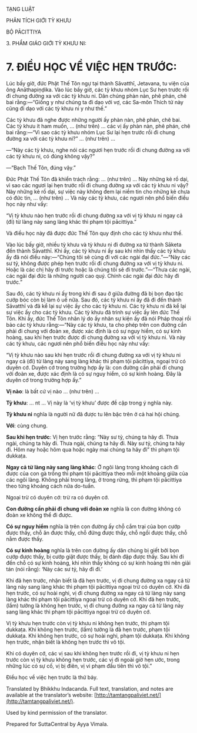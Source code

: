  

TẠNG LUẬT

PHÂN TÍCH GIỚI TỲ KHƯU

BỘ PĀCITTIYA

3\. PHẨM GIÁO GIỚI TỲ KHƯU NI:

# 7\. ĐIỀU HỌC VỀ VIỆC HẸN TRƯỚC:

Lúc bấy giờ, đức Phật Thế Tôn ngự tại thành Sāvatthī, Jetavana, tu viện của ông Anāthapiṇḍika. Vào lúc bấy giờ, các tỳ khưu nhóm Lục Sư hẹn trước rồi đi chung đường xa với các tỳ khưu ni. Dân chúng phàn nàn, phê phán, chê bai rằng:—“Giống y như chúng ta đi dạo với vợ, các Sa-môn Thích tử này cũng đi dạo với các tỳ khưu ni y như thế.”

Các tỳ khưu đã nghe được những người ấy phàn nàn, phê phán, chê bai. Các tỳ khưu ít ham muốn, … (như trên) … các vị ấy phàn nàn, phê phán, chê bai rằng:—“Vì sao các tỳ khưu nhóm Lục Sư lại hẹn trước rồi đi chung đường xa với các tỳ khưu ni?” … (như trên) …

—“Này các tỳ khưu, nghe nói các ngươi hẹn trước rồi đi chung đường xa với các tỳ khưu ni, có đúng không vậy?”

—“Bạch Thế Tôn, đúng vậy.”

Đức Phật Thế Tôn đã khiển trách rằng: … (như trên) … Này những kẻ rồ dại, vì sao các ngươi lại hẹn trước rồi đi chung đường xa với các tỳ khưu ni vậy? Này những kẻ rồ dại, sự việc này không đem lại niềm tin cho những kẻ chưa có đức tin, … (như trên) … Và này các tỳ khưu, các ngươi nên phổ biến điều học này như vầy:

“Vị tỳ khưu nào hẹn trước rồi đi chung đường xa với vị tỳ khưu ni ngay cả (đi) từ làng này sang làng khác thì phạm tội pācittiya.”

Và điều học này đã được đức Thế Tôn quy định cho các tỳ khưu như thế.

Vào lúc bấy giờ, nhiều tỳ khưu và tỳ khưu ni đi đường xa từ thành Sāketa đến thành Sāvatthī. Khi ấy, các tỳ khưu ni ấy sau khi nhìn thấy các tỳ khưu ấy đã nói điều này:—“Chúng tôi sẽ cùng đi với các ngài đại đức.”—“Này các sư tỷ, không được phép hẹn trước rồi đi chung đường xa với vị tỳ khưu ni. Hoặc là các chị hãy đi trước hoặc là chúng tôi sẽ đi trước.”—“Thưa các ngài, các ngài đại đức là những người cao quý. Chính các ngài đại đức hãy đi trước.”

Sau đó, các tỳ khưu ni ấy trong khi đi sau ở giữa đường đã bị bọn đạo tặc cướp bóc còn bị làm ô uế nữa. Sau đó, các tỳ khưu ni ấy đã đi đến thành Sāvatthī và đã kể lại sự việc ấy cho các tỳ khưu ni. Các tỳ khưu ni đã kể lại sự việc ấy cho các tỳ khưu. Các tỳ khưu đã trình sự việc ấy lên đức Thế Tôn. Khi ấy, đức Thế Tôn nhân lý do ấy nhân sự kiện ấy đã nói Pháp thoại rồi bảo các tỳ khưu rằng:—“Này các tỳ khưu, ta cho phép trên con đường cần phải đi chung với đoàn xe, được xác định là có sự nguy hiểm, có sự kinh hoàng, sau khi hẹn trước được đi chung đường xa với vị tỳ khưu ni. Và này các tỳ khưu, các ngươi nên phổ biến điều học này như vầy:

“Vị tỳ khưu nào sau khi hẹn trước rồi đi chung đường xa với vị tỳ khưu ni ngay cả (đi) từ làng này sang làng khác thì phạm tội pācittiya, ngoại trừ có duyên cớ. Duyên cớ trong trường hợp ấy là: con đường cần phải đi chung với đoàn xe, được xác định là có sự nguy hiểm, có sự kinh hoàng. Đây là duyên cớ trong trường hợp ấy.”

**Vị nào**: là bất cứ vị nào … (như trên) …

**Tỳ khưu**: … nt … Vị này là ‘vị tỳ khưu’ được đề cập trong ý nghĩa này.

**Tỳ khưu ni** nghĩa là người nữ đã được tu lên bậc trên ở cả hai hội chúng.

**Với**: cùng chung.

**Sau khi hẹn trước**: Vị hẹn trước rằng: “Này sư tỷ, chúng ta hãy đi. Thưa ngài, chúng ta hãy đi. Thưa ngài, chúng ta hãy đi. Này sư tỷ, chúng ta hãy đi. Hôm nay hoặc hôm qua hoặc ngày mai chúng ta hãy đi” thì phạm tội dukkaṭa.

**Ngay cả từ làng này sang làng khác**: Ở ngôi làng trong khoảng cách đi được của con gà trống thì phạm tội pācittiya theo mỗi một khoảng giữa của các ngôi làng. Không phải trong làng, ở trong rừng, thì phạm tội pācittiya theo từng khoảng cách nửa do-tuần.

Ngoại trừ có duyên cớ: trừ ra có duyên cớ.

**Con đường cần phải đi chung với đoàn xe** nghĩa là con đường không có đoàn xe không thể đi được.

**Có sự nguy hiểm** nghĩa là trên con đường ấy chỗ cắm trại của bọn cướp được thấy, chỗ ăn được thấy, chỗ đứng được thấy, chỗ ngồi được thấy, chỗ nằm được thấy.

**Có sự kinh hoàng** nghĩa là trên con đường ấy dân chúng bị giết bởi bọn cướp được thấy, bị cướp giật được thấy, bị đánh đập được thấy. Sau khi đi đến chỗ có sự kinh hoàng, khi nhìn thấy không có sự kinh hoàng thì nên giải tán (nói rằng): ‘Này các sư tỷ, hãy đi đi.’

Khi đã hẹn trước, nhận biết là đã hẹn trước, vị đi chung đường xa ngay cả từ làng này sang làng khác thì phạm tội pācittiya ngoại trừ có duyên cớ. Khi đã hẹn trước, có sự hoài nghi, vị đi chung đường xa ngay cả từ làng này sang làng khác thì phạm tội pācittiya ngoại trừ có duyên cớ. Khi đã hẹn trước, (lầm) tưởng là không hẹn trước, vị đi chung đường xa ngay cả từ làng này sang làng khác thì phạm tội pācittiya ngoại trừ có duyên cớ.

Vị tỳ khưu hẹn trước còn vị tỳ khưu ni không hẹn trước, thì phạm tội dukkaṭa. Khi không hẹn trước, (lầm) tưởng là đã hẹn trước, phạm tội dukkaṭa. Khi không hẹn trước, có sự hoài nghi, phạm tội dukkaṭa. Khi không hẹn trước, nhận biết là không hẹn trước thì vô tội.

Khi có duyên cớ, các vị sau khi không hẹn trước rồi đi, vị tỳ khưu ni hẹn trước còn vị tỳ khưu không hẹn trước, các vị đi ngoài giờ hẹn ước, trong những lúc có sự cố, vị bị điên, vị vi phạm đầu tiên thì vô tội.”

Điều học về việc hẹn trước là thứ bảy.

Translated by Bhikkhu Indacanda. Full text, translation, and notes are available at the translator’s website: [http://tamtangpaliviet.net/](http://tamtangpaliviet.net/).

Used by kind permission of the translator.

Prepared for SuttaCentral by Ayya Vimala.
